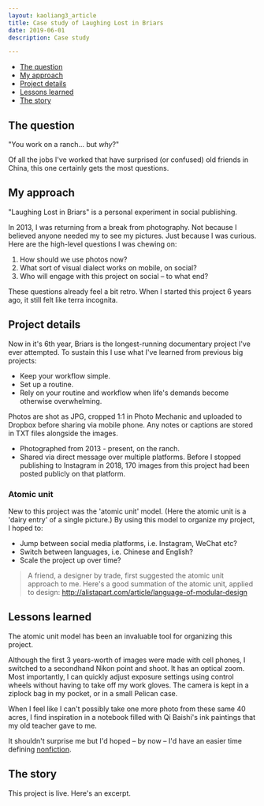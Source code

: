 ```yaml
---
layout: kaoliang3_article
title: Case study of Laughing Lost in Briars
date: 2019-06-01
description: Case study

---
```




* [The question](https://www.zachmccabe.com/case_study_briars.html#the-question)
* [My approach](https://www.zachmccabe.com/case_study_briars.html#my-approach)
* [Project details](https://www.zachmccabe.com/case_study_briars.html#project-details)
* [Lessons learned](https://www.zachmccabe.com/case_study_briars.html#lessons-learned)
* [The story](https://www.zachmccabe.com/case_study_briars.html#the-story)


## The question

"You work on a ranch… but *why*?"

Of all the jobs I've worked that have surprised (or confused) old friends in China, this one certainly gets the most questions. 


## My approach

"Laughing Lost in Briars" is a personal experiment in social publishing.

In 2013, I was returning from a break from photography. Not because I believed anyone needed my to see my pictures. Just because I was curious. Here are the high-level questions I was chewing on:

1. How should we use photos now?
2. What sort of visual dialect works on mobile, on social?
3. Who will engage with this project on social – to what end?

These questions already feel a bit retro. When I started this project 6 years ago, it still felt like terra incognita.



## Project details

Now in it's 6th year, Briars is the longest-running documentary project I've ever attempted. To sustain this I use what I've learned from previous big projects: 

- Keep your workflow simple.
- Set up a routine.
- Rely on your routine and workflow when life's demands become otherwise overwhelming.

Photos are shot as JPG, cropped 1:1 in Photo Mechanic and uploaded to Dropbox before sharing via mobile phone. Any notes or captions are stored in TXT files alongside the images.

- Photographed from 2013 - present, on the ranch.
- Shared via direct message over multiple platforms. Before I stopped publishing to Instagram in 2018, 170 images from this project had been posted publicly on that platform.


### Atomic unit

New to this project was the 'atomic unit' model. (Here the atomic unit is a 'dairy entry' of a single picture.) By using this model to organize my project, I hoped to:

- Jump between social media platforms, i.e. Instagram, WeChat etc? 
- Switch between languages, i.e. Chinese and English?
- Scale the project up over time?


> A friend, a designer by trade, first suggested the atomic unit approach to me. Here's a good summation of the atomic unit, applied to design: <http://alistapart.com/article/language-of-modular-design>



## Lessons learned

The atomic unit model has been an invaluable tool for organizing this project.

Although the first 3 years-worth of images were made with cell phones, I  switched to a secondhand Nikon point and shoot. It has an optical zoom. Most importantly, I can quickly adjust exposure settings using control wheels without having to take off my work gloves. The camera is kept in a ziplock bag in my pocket, or in a small Pelican case.

When I feel like I can't possibly take one more photo from these same 40 acres, I find inspiration in a notebook filled with Qi Baishi's ink paintings that my old teacher gave to me.

It shouldn't surprise me but I'd hoped – by now – I'd have an easier time defining [nonfiction](https://www.zachmccabe.com/nonfiction.html).


## The story

This project is live. Here's an excerpt.

<!--
<div style="margin-top:3em;margin-bottom:3em">
<figure>
<p>
<img src="https://www.zachmccabe.com/assets/viz/briars-1-500.jpg" />
</p>
</figure>
</div>

<div style="margin-bottom:3em">
<figure>
<p>
<img src="https://www.zachmccabe.com/assets/viz/briars-2-500.jpg" />
</p>
</figure>
</div>

<div style="margin-bottom:3em">
<figure>
<p>
<img src="https://www.zachmccabe.com/assets/viz/briars-3-500.jpg" />
</p>
</figure>
</div>

<div style="margin-bottom:3em">
<figure>
<p>
<img src="https://www.zachmccabe.com/assets/viz/briars-4-500.jpg" />
</p>
</figure>
</div>

<div style="margin-bottom:3em">
<figure>
<p>
<img src="https://www.zachmccabe.com/assets/viz/briars-5-500.jpg" />
</p>
</figure>
</div>
-->
